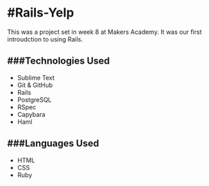 #Rails-Yelp
=================
This was a project set in week 8 at Makers Academy. It was our first introudction to using Rails. 

###Technologies Used
----------
- Sublime Text
- Git & GitHub
- Rails
- PostgreSQL
- RSpec
- Capybara
- Haml

###Languages Used
----------

- HTML
- CSS
- Ruby

